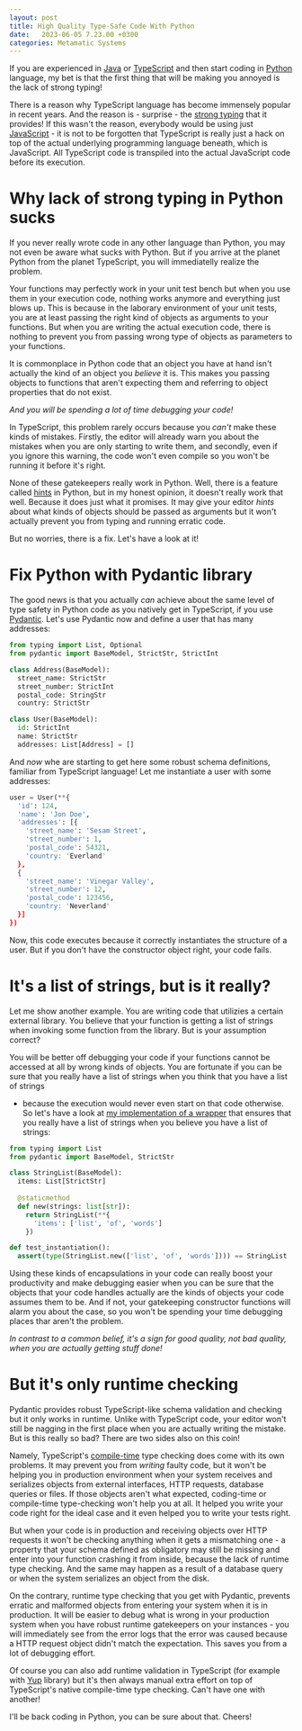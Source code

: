 ```yaml
---
layout: post
title: High Quality Type-Safe Code With Python
date:   2023-06-05 7.23.00 +0300
categories: Metamatic Systems
---
```


If you are experienced in [Java](https://en.wikipedia.org/wiki/Java_%28programming_language%29) or 
[TypeScript](https://en.wikipedia.org/wiki/TypeScript) and then start coding
in [Python](https://en.wikipedia.org/wiki/Python_%28programming_language_%28) language, my bet is that the first thing that will be making
you annoyed is the lack of strong typing!

There is a reason why TypeScript language has become immensely popular
in recent years. And the reason is - surprise - the [strong typing](https://en.wikipedia.org/wiki/Strong_and_weak_typing) that it 
provides! If this wasn't the reason, everybody would be using just [JavaScript](https://en.wikipedia.org/wiki/JavaScript) -
it is not to be forgotten that TypeScript is really just a hack
on top of the actual underlying programming language beneath, which is JavaScript.
All TypeScript code is transpiled into the actual JavaScript code before its execution.

# Why lack of strong typing in Python sucks

If you never really wrote code in any other language than Python,
you may not even be aware what sucks with Python. But if you arrive at the planet
Python from the planet TypeScript, you will immediatelly realize the problem.

Your functions may perfectly work in your unit test bench but when you
use them in your execution code, nothing works anymore and everything just
blows up. This is because in the laborary environment of your unit tests,
you are at least passing the right kind of objects as arguments to 
your functions. But when you are writing the actual execution code, 
there is nothing to prevent you from passing wrong type of objects as
parameters to your functions. 

It is commonplace in Python code that an object you have at hand isn't actually 
the kind of an object you *believe* it is. This makes you passing objects 
to functions that aren't expecting them and referring to object properties that do not exist. 

*And you will be spending a lot of time debugging your code!*

In TypeScript, this problem rarely occurs because you *can't* make these kinds of mistakes. Firstly, the editor
will already warn you about the mistakes when you are only starting to write
them, and secondly, even if you ignore this warning, the code won't even 
compile so you won't be running it before it's right. 

None of these gatekeepers really work in Python. Well, there is a feature
called [hints](https://docs.python.org/3/library/typing.html) in Python, 
but in my honest opinion, it doesn't really work that well. Because
it does just what it promises. It may give your editor *hints* about
what kinds of objects should be passed as arguments but it won't actually prevent
you from typing and running erratic code.  

But no worries, there is a fix. Let's have a look at it!

# Fix Python with Pydantic library

The good news is that you actually *can* achieve about the same level
of type safety in Python code as you natively get in TypeScript, if you use
[Pydantic](https://pydantic.dev/). Let's use Pydantic now and define 
a user that has many addresses:

```python
from typing import List, Optional
from pydantic import BaseModel, StrictStr, StrictInt

class Address(BaseModel):
  street_name: StrictStr
  street_number: StrictInt
  postal_code: StringStr
  country: StrictStr

class User(BaseModel):
  id: StrictInt
  name: StrictStr
  addresses: List[Address] = []
```

And *now* whe are starting to get here some robust schema definitions,
familiar from TypeScript language! Let me instantiate a user with 
some addresses:

```python
user = User(**{
  'id': 124,
  'name': 'Jon Doe',
  'addresses': [{
    'street_name': 'Sesam Street',
    'street_number': 1,
    'postal_code': 54321,
    'country: 'Everland'
  },
  {
    'street_name': 'Vinegar Valley',
    'street_number': 12,
    'postal_code': 123456,
    'country: 'Neverland'
  }]
})
```

Now, this code executes because it correctly instantiates the structure
of a user. But if you don't have the constructor object right, your
code fails.

# It's a list of strings, but is it really?

Let me show another example. You are writing code that utilizies a certain
external library. You believe that your function is getting a list of strings
when invoking some function from the library. But is your assumption correct?

You will be better off debugging your code if your functions cannot be accessed
at all by wrong kinds of objects.  You are fortunate if you can be sure
that you really have a list of strings when you think that you have a list of strings
- because the execution would never even start on that code otherwise. So let's have a look at [my
implementation of a wrapper](https://github.com/develprr/gensim-utility/blob/main/src/stringlist.py) 
that ensures that you really have a list of strings when you believe you have a list of strings:

```python
from typing import List
from pydantic import BaseModel, StrictStr

class StringList(BaseModel):
  items: List[StrictStr]
  
  @staticmethod
  def new(strings: list[str]):
    return StringList(**{
      'items': ['list', 'of', 'words']
    })

def test_instantiation():
  assert(type(StringList.new(['list', 'of', 'words']))) == StringList
```

Using these kinds of encapsulations in your code can really boost your 
productivity and make debugging easier when you can be sure that the 
objects that your code handles actually are the kinds of objects your 
code assumes them to be. And if not, your gatekeeping constructor functions
will alarm you about the case, so you won't be spending your time debugging
places thar aren't the problem.

*In contrast to a common belief, it's a sign for good quality,
not bad quality, when you are actually getting stuff done!*

# But it's only runtime checking

Pydantic provides robust TypeScript-like schema validation and checking
but it only works in runtime. Unlike with TypeScript code, your editor won't still be nagging in 
the first place when you are actually writing the mistake. But is this really so 
bad? There are two sides also on this coin!

Namely, TypeScript's [compile-time](https://en.wikipedia.org/wiki/Compile_time) 
type checking does come with its own problems. It may prevent you
from *writing* faulty code, but it won't be helping you in production environment
when your system receives and serializes objects from external interfaces,
HTTP requests, database queries or files. If those objects aren't
what expected, coding-time or compile-time type-checking won't help you
at all. It helped you write your code right for the ideal case and
it even helped you to write your tests right. 

But when your code is in production and receiving objects over HTTP requests
it won't be checking anything when it gets a mismatching one - a property that your schema 
defined as obligatory may still be missing and enter into your function
crashing it from inside, because the lack of runtime type checking. And 
the same may happen as a result of a database query or when the system serializes
an object from the disk. 

On the contrary, runtime type checking that you get with Pydantic, 
prevents erratic and malformed objects from entering your system when it is in production. 
It will be easier to debug what is wrong in your production system when you have robust
runtime gatekeepers on your instances - you will immediately see from 
the error logs that the error was caused because a HTTP request object
didn't match the expectation. This saves you from a lot of debugging effort.

Of course you can also add runtime validation in TypeScript (for example
with [Yup](https://www.npmjs.com/package/yup) library) but it's then 
always manual extra effort on top of TypeScript's native compile-time type
checking. Can't have one with another!


I'll be back coding in Python, you can be sure about that. Cheers!
